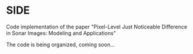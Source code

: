 # SIDE
Code implementation of the paper "Pixel-Level Just Noticeable Difference in Sonar Images: Modeling and Applications"

The code is being organized, coming soon...
